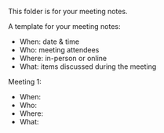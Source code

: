 This folder is for your meeting notes.

A template for your meeting notes:
- When: date & time
- Who: meeting attendees
- Where: in-person or online
- What: items discussed during the meeting

Meeting 1:
- When: 
- Who: 
- Where: 
- What: 
